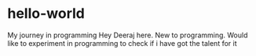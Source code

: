 # hello-world
My journey in programming
Hey Deeraj here. New to programming. Would like to experiment in programming to check if i have got the talent for it
